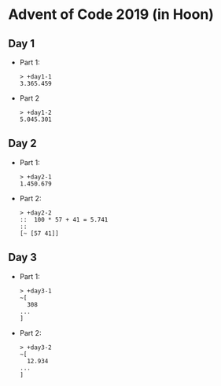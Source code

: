 # Advent of Code 2019 (in Hoon)

## Day 1
- Part 1:  
  ```
  > +day1-1
  3.365.459
  ```
- Part 2
  ```
  > +day1-2
  5.045.301
  ```

## Day 2
- Part 1:
  ```
  > +day2-1
  1.450.679
  ```
- Part 2:  
  ```
  > +day2-2
  ::  100 * 57 + 41 = 5.741
  ::
  [~ [57 41]]
  ```
## Day 3
- Part 1:
  ```
  > +day3-1
  ~[
    308
  ...
  ]
  ```
- Part 2:
  ```
  > +day3-2
  ~[
    12.934
  ...
  ]
  ```
